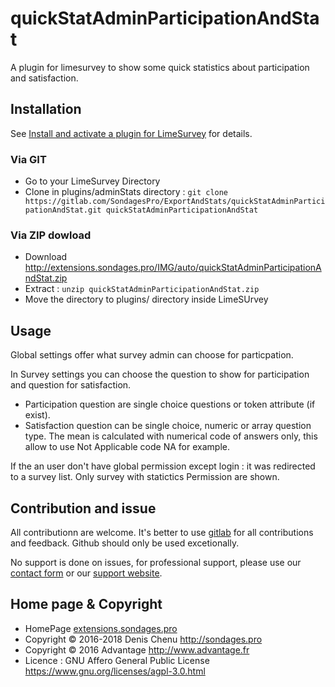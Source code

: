 # quickStatAdminParticipationAndStat

A plugin for limesurvey to show some quick statistics about participation and satisfaction.

## Installation

See [Install and activate a plugin for LimeSurvey](https://extensions.sondages.pro/install-and-activate-a-plugin-for-limesurvey) for details.

### Via GIT
- Go to your LimeSurvey Directory
- Clone in plugins/adminStats directory : `git clone https://gitlab.com/SondagesPro/ExportAndStats/quickStatAdminParticipationAndStat.git quickStatAdminParticipationAndStat`

### Via ZIP dowload
- Download <http://extensions.sondages.pro/IMG/auto/quickStatAdminParticipationAndStat.zip>
- Extract : `unzip quickStatAdminParticipationAndStat.zip`
- Move the directory to  plugins/ directory inside LimeSUrvey

## Usage

Global settings offer what survey admin can choose for particpation.

In Survey settings you can choose the question to show for participation and question for satisfaction.

- Participation question are single choice questions or token attribute (if exist). 
- Satisfaction question can be single choice, numeric or array question type. The mean is calculated with numerical code of answers only, this allow to use Not Applicable code NA for example.

If the an user don't have global permission except login : it was redirected to a survey list. Only survey with statictics Permission are shown.

## Contribution and issue

All contributionn are welcome. It's better to use [gitlab](https://gitlab.com/SondagesPro/ExportAndStats/quickStatAdminParticipationAndStat) for all contributions and feedback. Github should only be used excetionally.

No support is done on issues, for professional support, please use our [contact form](https://extensions.sondages.pro/contact) or our [support website](https://support.sondages.pro/).

## Home page & Copyright
- HomePage [extensions.sondages.pro](https://extensions.sondages.pro/export-statistics-and-database/quick-statistics-panel-participation-and-satisfaction/)
- Copyright © 2016-2018 Denis Chenu <http://sondages.pro>
- Copyright © 2016 Advantage <http://www.advantage.fr>
- Licence : GNU Affero General Public License <https://www.gnu.org/licenses/agpl-3.0.html>
